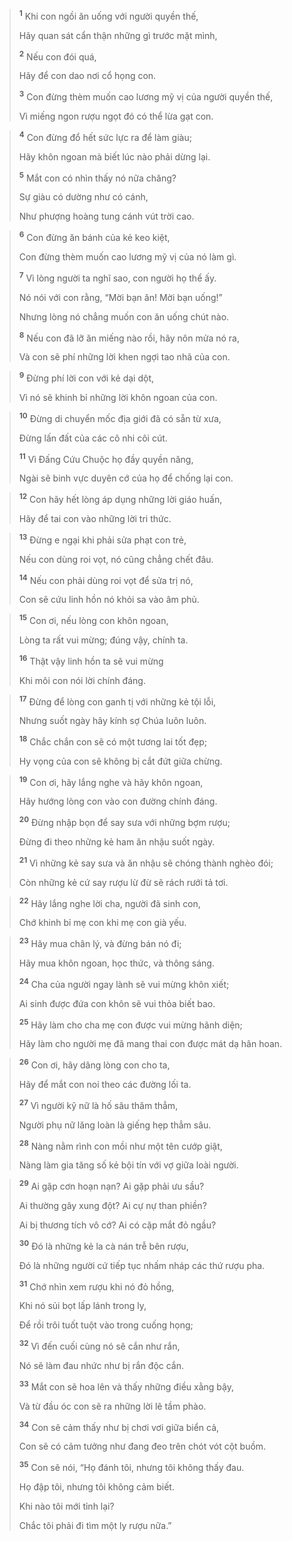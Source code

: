 
> <sup><b>1</b></sup> Khi con ngồi ăn uống với người quyền thế,
> 
> Hãy quan sát cẩn thận những gì trước mặt mình,
> 
> <sup><b>2</b></sup> Nếu con đói quá,
> 
> Hãy để con dao nơi cổ họng con.
> 
> <sup><b>3</b></sup> Con đừng thèm muốn cao lương mỹ vị của người quyền thế,
> 
> Vì miếng ngon rượu ngọt đó có thể lừa gạt con.
>


> <sup><b>4</b></sup> Con đừng đổ hết sức lực ra để làm giàu;
> 
> Hãy khôn ngoan mà biết lúc nào phải dừng lại.
> 
> <sup><b>5</b></sup> Mắt con có nhìn thấy nó nữa chăng?
> 
> Sự giàu có dường như có cánh,
> 
> Như phượng hoàng tung cánh vút trời cao.
>


> <sup><b>6</b></sup> Con đừng ăn bánh của kẻ keo kiệt,
> 
> Con đừng thèm muốn cao lương mỹ vị của nó làm gì.
> 
> <sup><b>7</b></sup> Vì lòng người ta nghĩ sao, con người họ thể ấy.
> 
> Nó nói với con rằng, “Mời bạn ăn! Mời bạn uống!”
> 
> Nhưng lòng nó chẳng muốn con ăn uống chút nào.
> 
> <sup><b>8</b></sup> Nếu con đã lỡ ăn miếng nào rồi, hãy nôn mửa nó ra,
> 
> Và con sẽ phí những lời khen ngợi tao nhã của con.
>


> <sup><b>9</b></sup> Ðừng phí lời con với kẻ dại dột,
> 
> Vì nó sẽ khinh bỉ những lời khôn ngoan của con.
>


> <sup><b>10</b></sup> Ðừng di chuyển mốc địa giới đã có sẵn từ xưa,
> 
> Ðừng lấn đất của các cô nhi côi cút.
> 
> <sup><b>11</b></sup> Vì Ðấng Cứu Chuộc họ đầy quyền năng,
> 
> Ngài sẽ binh vực duyên cớ của họ để chống lại con.
>


> <sup><b>12</b></sup> Con hãy hết lòng áp dụng những lời giáo huấn,
> 
> Hãy để tai con vào những lời tri thức.
>


> <sup><b>13</b></sup> Ðừng e ngại khi phải sửa phạt con trẻ,
> 
> Nếu con dùng roi vọt, nó cũng chẳng chết đâu.
> 
> <sup><b>14</b></sup> Nếu con phải dùng roi vọt để sửa trị nó,
> 
> Con sẽ cứu linh hồn nó khỏi sa vào âm phủ.
>


> <sup><b>15</b></sup> Con ơi, nếu lòng con khôn ngoan,
> 
> Lòng ta rất vui mừng; đúng vậy, chính ta.
> 
> <sup><b>16</b></sup> Thật vậy linh hồn ta sẽ vui mừng
> 
> Khi môi con nói lời chính đáng.
>


> <sup><b>17</b></sup> Ðừng để lòng con ganh tị với những kẻ tội lỗi,
> 
> Nhưng suốt ngày hãy kính sợ Chúa luôn luôn.
> 
> <sup><b>18</b></sup> Chắc chắn con sẽ có một tương lai tốt đẹp;
> 
> Hy vọng của con sẽ không bị cắt đứt giữa chừng.
>


> <sup><b>19</b></sup> Con ơi, hãy lắng nghe và hãy khôn ngoan,
> 
> Hãy hướng lòng con vào con đường chính đáng.
> 
> <sup><b>20</b></sup> Đừng nhập bọn để say sưa với những bợm rượu;
> 
> Đừng đi theo những kẻ ham ăn nhậu suốt ngày.
> 
> <sup><b>21</b></sup> Vì những kẻ say sưa và ăn nhậu sẽ chóng thành nghèo đói;
> 
> Còn những kẻ cứ say rượu lừ đừ sẽ rách rưới tả tơi.
>


> <sup><b>22</b></sup> Hãy lắng nghe lời cha, người đã sinh con,
> 
> Chớ khinh bỉ mẹ con khi mẹ con già yếu.
>


> <sup><b>23</b></sup> Hãy mua chân lý, và đừng bán nó đi;
> 
> Hãy mua khôn ngoan, học thức, và thông sáng.
> 
> <sup><b>24</b></sup> Cha của người ngay lành sẽ vui mừng khôn xiết;
> 
> Ai sinh được đứa con khôn sẽ vui thỏa biết bao.
> 
> <sup><b>25</b></sup> Hãy làm cho cha mẹ con được vui mừng hãnh diện;
> 
> Hãy làm cho người mẹ đã mang thai con được mát dạ hân hoan.
>


> <sup><b>26</b></sup> Con ơi, hãy dâng lòng con cho ta,
> 
> Hãy để mắt con noi theo các đường lối ta.
> 
> <sup><b>27</b></sup> Vì người kỹ nữ là hố sâu thăm thẳm,
> 
> Người phụ nữ lăng loàn là giếng hẹp thẳm sâu.
> 
> <sup><b>28</b></sup> Nàng nằm rình con mồi như một tên cướp giật,
> 
> Nàng làm gia tăng số kẻ bội tín với vợ giữa loài người.
>


> <sup><b>29</b></sup> Ai gặp cơn hoạn nạn? Ai gặp phải ưu sầu?
> 
> Ai thường gây xung đột? Ai cự nự than phiền?
> 
> Ai bị thương tích vô cớ? Ai có cặp mắt đỏ ngầu?
> 
> <sup><b>30</b></sup> Ðó là những kẻ la cà nán trễ bên rượu,
> 
> Ðó là những người cứ tiếp tục nhấm nháp các thứ rượu pha.
> 
> <sup><b>31</b></sup> Chớ nhìn xem rượu khi nó đỏ hồng,
> 
> Khi nó sủi bọt lấp lánh trong ly,
> 
> Để rồi trôi tuốt tuột vào trong cuống họng;
> 
> <sup><b>32</b></sup> Vì đến cuối cùng nó sẽ cắn như rắn,
> 
> Nó sẽ làm đau nhức như bị rắn độc cắn.
> 
> <sup><b>33</b></sup> Mắt con sẽ hoa lên và thấy những điều xằng bậy,
> 
> Và từ đầu óc con sẽ ra những lời lẽ tầm phào.
> 
> <sup><b>34</b></sup> Con sẽ cảm thấy như bị chơi vơi giữa biển cả,
> 
> Con sẽ có cảm tưởng như đang đeo trên chót vót cột buồm.
> 
> <sup><b>35</b></sup> Con sẽ nói, “Họ đánh tôi, nhưng tôi không thấy đau.
> 
> Họ đập tôi, nhưng tôi không cảm biết.
> 
> Khi nào tôi mới tỉnh lại?
> 
> Chắc tôi phải đi tìm một ly rượu nữa.”
>

